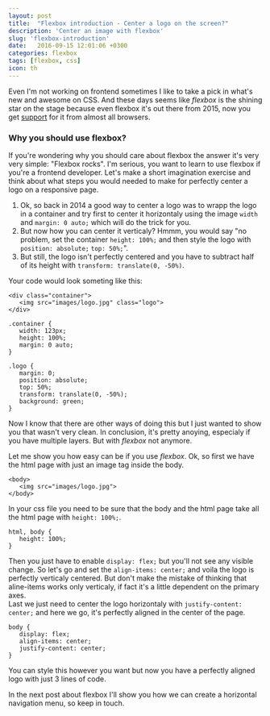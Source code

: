 ```yaml
---
layout: post
title:  "Flexbox introduction - Center a logo on the screen?"
description: 'Center an image with flexbox'
slug: 'flexbox-introduction'
date:   2016-09-15 12:01:06 +0300
categories: flexbox
tags: [flexbox, css]
icon: th
---
```




Even I'm not working on frontend sometimes I like to take a pick in what's new and awesome on CSS.
And these days seems like *flexbox* is the shining star on the stage because even flexbox it's out there from 2015, now
you get [support](http://caniuse.com/#feat=flexbox) for it from almost all browsers.

### Why you should use flexbox?

If you're wondering why you should care about flexbox the answer it's very very simple: "Flexbox rocks".
I'm serious, you want to learn to use flexbox if you're a frontend developer. 
Let's make a short imagination exercise and think about what steps you would needed to make for perfectly center 
a logo on a responsive page.

1. Ok, so back in 2014 a good way to center a logo was to wrapp the logo in a container and try first to center it 
horizontaly using the image `width` and `margin: 0 auto;` which will do the trick for you. 
2. But now how you can center it verticaly? Hmmm, you would say "no problem, set the container `height: 100%;` and then style the 
logo with `position: absolute;` `top: 50%;`". 
3. But still, the logo isn't perfectly centered and you have to subtract half of its height with `transform: translate(0, -50%)`.

Your code would look someting like this:

```
<div class="container">
   <img src="images/logo.jpg" class="logo">
</div>
```


```
.container {
   width: 123px;
   height: 100%;
   margin: 0 auto;
}              

.logo {
   margin: 0;
   position: absolute;               
   top: 50%;                        
   transform: translate(0, -50%);
   background: green;
}

```
Now I know that there are other ways of doing this but I just wanted to show you that wasn't very clean.
In conclusion, it's pretty anoying, especialy if you have multiple layers. But with *flexbox* not anymore.

Let me show you how easy can be if you use *flexbox*.
Ok, so first we have the html page with just an image tag inside the body.

```
<body>   
   <img src="images/logo.jpg">
</body>
```

In your css file you need to be sure that the body and the html page take all the html page with `height: 100%;`.


```
html, body {
   height: 100%;
}
```

Then you just have to enable `display: flex;` but you'll not see any visible change.
So let's go and set the `align-items: center;` and voila the logo is perfectly verticaly centered. 
But don't make the mistake of thinking that aline-items works only verticaly, if fact it's a little dependent on the primary axes. <br>
Last we just need to center the logo horizontaly with `justify-content: center;` and here we go, it's perfectly aligned in the center of the page.

```
body {
   display: flex;
   align-items: center;
   justify-content: center;
}
```

You can style this however you want but now you have a perfectly aligned logo with just 3 lines of code.


In the next post about flexbox I'll show you how we can create a horizontal navigation menu, so keep in touch.

